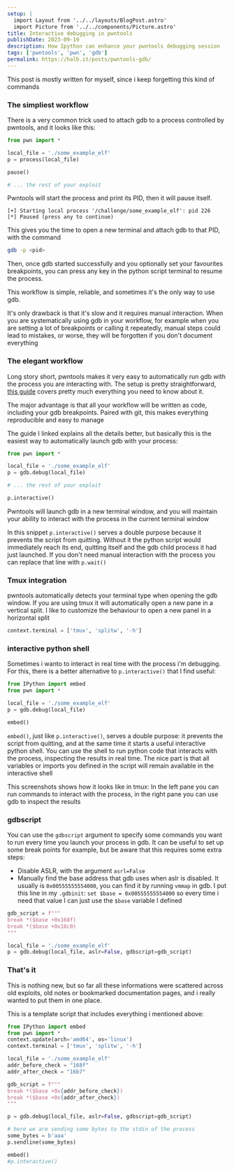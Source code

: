 ```yaml
---
setup: |
  import Layout from '../../layouts/BlogPost.astro'
  import Picture from '../../components/Picture.astro'
title: Interactive debugging in pwntools
publishDate: 2023-09-19
description: How Ipython can enhance your pwntools debugging session
tags: ['pwntools', 'pwn', 'gdb']
permalink: https://halb.it/posts/pwntools-gdb/
---
```


This post is mostly written for myself, since i keep forgetting this kind of commands

### The simpliest workflow

There is a very common trick used to attach gdb to a process controlled by pwntools, and it looks like this:

```python
from pwn import *

local_file = './some_example_elf'
p = process(local_file)

pause()

# ... the rest of your exploit
```

Pwntools will start the process and print its PID, then it will pause itself.
```
[+] Starting local process '/challenge/some_example_elf': pid 226
[*] Paused (press any to continue)
```

This gives you the time to open a new terminal and attach gdb to that PID, with the command

```bash
gdb -p <pid>
```

Then, once gdb started successfully and you optionally set your favourites breakpoints, you can press any key in the python script terminal to resume the process.

This workflow is simple, reliable, and sometimes it's the only way to use gdb.

It's only drawback is that it's slow and it requires manual interaction.
When you are systematically using gdb in your workflow, for example when you are setting a lot of breakpoints or calling it repeatedly, manual steps could lead to mistakes, or worse, they will be forgotten if you don't document everything

### The elegant workflow

Long story short, pwntools makes it very easy to automatically run gdb with the process you are interacting with.
The setup is pretty straightforward, [this guide](https://github.com/Gallopsled/pwntools-tutorial/blob/master/debugging.md) covers pretty much everything you need to know about it.

The major advantage is that all your workflow will be written as code, including your gdb breakpoints. Paired with git, this makes everything reproducible and easy to manage

The guide I linked explains all the details better, but basically this is the easiest way to automatically launch gdb with your process:


```python
from pwn import *

local_file = './some_example_elf'
p = gdb.debug(local_file)

# ... the rest of your exploit

p.interactive()
```
Pwntools will launch gdb in a new terminal window, and you will maintain your ability to interact with the process in the current terminal window

In this snippet `p.interactive()` serves a double purpose because it prevents the script from quitting.
Without it the python script would immediately reach its end, quitting itself and the 
gdb child process it had just launched.
If you don't need manual interaction with the process you can replace that line with `p.wait()`

### Tmux integration

pwntools automatically detects your terminal type when opening the gdb window.
If you are using tmux it will automatically open a new pane in a vertical split.
I like to customize the behaviour to open a new panel in a horizontal split

```python
context.terminal = ['tmux', 'splitw', '-h']
```

### interactive python shell

Sometimes i wanto to interact in real time with the process i'm debugging.
For this, there is a better alternative to 
`p.interactive()` that I find useful:


```python
from IPython import embed
from pwn import *

local_file = './some_example_elf'
p = gdb.debug(local_file)

embed()

```

`embed()`, just like `p.interactive()`, serves a double purpose:
it prevents the script from quitting, and at the same time it starts a useful 
interactive python shell.
You can use the shell to run python code that interacts with the process, inspecting the results in real time.
The nice part is that all variables or imports you defined in the script will remain available in the interactive shell

This screenshots shows how it looks like in tmux:
In the left pane you can run commands to interact with the process,
in the right pane you can use gdb to inspect the results

<Picture src="gdb-tips" height={450} alt="Screenshot of a tmux terminal split vertically into two panes. The pane on the left is an interactive python shell. It has received the input: p.send(bytearray(key)). The pane on the right is a gdb session whth the gef plugin enabled. You can see registers, stack and current instruction for a process called ./babyrev_level6.0. The program is about to run a call to glibc readline" />

### gdbscript

You can use the `gdbscript` argument to specify some commands you want to run
every time you launch your process in gdb.
It can be useful to set up some break points for example, but be aware that this requires
some extra steps:

- Disable ASLR, with the argument `asrl=False`
- Manually find the base address that gdb uses when aslr is disabled.
  It usually is `0x00555555554000`, you can find it by running `vmmap` in gdb.
  I put this line in my `.gdbinit`:  `set $base = 0x00555555554000`
  so every time i need that value I can just use the `$base` variable I defined
 

```python
gdb_script = f"""
break *($base +0x168f)
break *($base +0x18c0)
"""

local_file = './some_example_elf'
p = gdb.debug(local_file, aslr=False, gdbscript=gdb_script)

```


### That's it

This is nothing new, but so far all these informations were scattered across old exploits, old notes or bookmarked documentation pages, and i really wanted to put them in one place.

This is a template script that includes everything i mentioned above:

```python
from IPython import embed
from pwn import *
context.update(arch='amd64', os='linux')
context.terminal = ['tmux', 'splitw', '-h']

local_file = './some_example_elf'
addr_before_check = "168f"
addr_after_check = "16b7"

gdb_script = f"""
break *($base +0x{addr_before_check})
break *($base +0x{addr_after_check})
"""

p = gdb.debug(local_file, aslr=False, gdbscript=gdb_script)

# here we are sending some bytes to the stdin of the process
some_bytes = b'aaa'
p.sendline(some_bytes)

embed()
#p.interactive()

```









